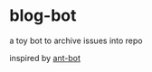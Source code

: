 # blog-bot

a toy bot to archive issues into repo

inspired by [ant-bot](https://github.com/ant-design/ant-bot)
